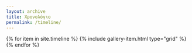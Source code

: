 ```yaml
---
layout: archive 
title: Χρονολόγιο 
permalink: /timeline/
---
```


<div class="page__inner-wrap">
   {% for item in site.timeline %}
       {% include gallery-item.html type="grid" %}
   {% endfor %}
</div>

